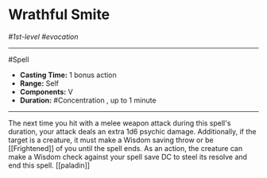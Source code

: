 # Wrathful Smite
*#1st-level #evocation*
___ 
#Spell
- **Casting Time:** 1 bonus action
- **Range:** Self
- **Components:** V
- **Duration:** #Concentration , up to 1 minute
---
The next time you hit with a melee weapon attack during this spell's duration, your attack deals an extra 1d6 psychic damage. Additionally, if the target is a creature, it must make a Wisdom saving throw or be [[Frightened]] of you until the spell ends. As an action, the creature can make a Wisdom check against your spell save DC to steel its resolve and end this spell.
[[paladin]]